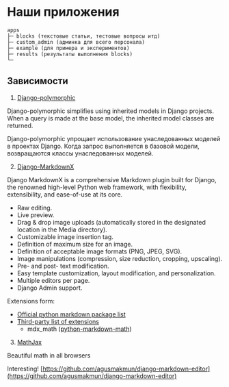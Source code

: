 # Наши приложения

```
apps
├─ blocks (текстовые статьи, тестовые вопросы итд)
├─ custom_admin (админка для всего персонала)
├─ example (для примера и экспериментов)
├─ results (результаты выполнения blocks)
└─ 
```

## Зависимости

1. [Django-polymorphic](https://github.com/django-polymorphic/django-polymorphic)

Django-polymorphic simplifies using inherited models in Django projects. When a query is made at the base model, the inherited model classes are returned.

Django-polymorphic упрощает использование унаследованных моделей в проектах Django. Когда запрос выполняется в базовой модели, возвращаются классы унаследованных моделей.

2. [Django-MarkdownX](https://github.com/neutronX/django-markdownx)

Django MarkdownX is a comprehensive Markdown plugin built for Django, the renowned high-level Python web framework, with flexibility, extensibility, and ease-of-use at its core.

- Raw editing.
- Live preview.
- Drag & drop image uploads (automatically stored in the designated location in the Media directory).
- Customizable image insertion tag.
- Definition of maximum size for an image.
- Definition of acceptable image formats (PNG, JPEG, SVG).
- Image manipulations (compression, size reduction, cropping, upscaling).
- Pre- and post- text modification.
- Easy template customization, layout modification, and personalization.
- Multiple editors per page.
- Django Admin support.

Extensions form:

- [Official python markdown package list](https://python-markdown.github.io/extensions/)
- [Third-party list of extensions](https://github.com/Python-Markdown/markdown/wiki/Third-Party-Extensions)
    - mdx_math ([python-markdown-math](https://github.com/mitya57/python-markdown-math))

3. [MathJax](https://www.mathjax.org/#gettingstarted)

Beautiful math in all browsers

Interesting!
[https://github.com/agusmakmun/django-markdown-editor](https://github.com/agusmakmun/django-markdown-editor)